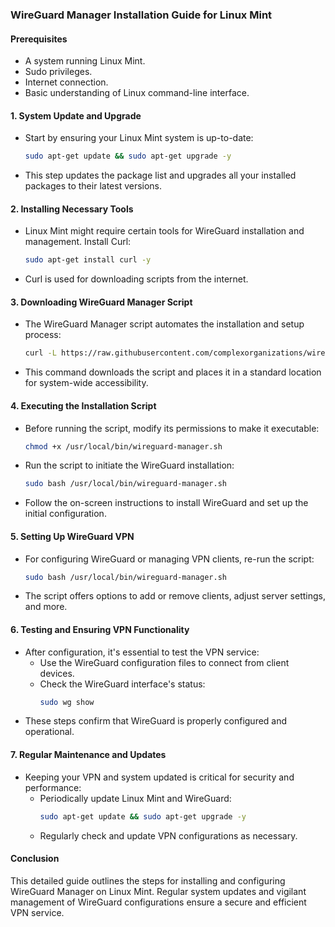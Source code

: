 ### WireGuard Manager Installation Guide for Linux Mint

#### Prerequisites

- A system running Linux Mint.
- Sudo privileges.
- Internet connection.
- Basic understanding of Linux command-line interface.

#### 1. System Update and Upgrade

- Start by ensuring your Linux Mint system is up-to-date:
  ```bash
  sudo apt-get update && sudo apt-get upgrade -y
  ```
- This step updates the package list and upgrades all your installed packages to their latest versions.

#### 2. Installing Necessary Tools

- Linux Mint might require certain tools for WireGuard installation and management. Install Curl:
  ```bash
  sudo apt-get install curl -y
  ```
- Curl is used for downloading scripts from the internet.

#### 3. Downloading WireGuard Manager Script

- The WireGuard Manager script automates the installation and setup process:
  ```bash
  curl -L https://raw.githubusercontent.com/complexorganizations/wireguard-manager/main/wireguard-manager.sh -o /usr/local/bin/wireguard-manager.sh
  ```
- This command downloads the script and places it in a standard location for system-wide accessibility.

#### 4. Executing the Installation Script

- Before running the script, modify its permissions to make it executable:
  ```bash
  chmod +x /usr/local/bin/wireguard-manager.sh
  ```
- Run the script to initiate the WireGuard installation:
  ```bash
  sudo bash /usr/local/bin/wireguard-manager.sh
  ```
- Follow the on-screen instructions to install WireGuard and set up the initial configuration.

#### 5. Setting Up WireGuard VPN

- For configuring WireGuard or managing VPN clients, re-run the script:
  ```bash
  sudo bash /usr/local/bin/wireguard-manager.sh
  ```
- The script offers options to add or remove clients, adjust server settings, and more.

#### 6. Testing and Ensuring VPN Functionality

- After configuration, it's essential to test the VPN service:
  - Use the WireGuard configuration files to connect from client devices.
  - Check the WireGuard interface's status:
    ```bash
    sudo wg show
    ```
- These steps confirm that WireGuard is properly configured and operational.

#### 7. Regular Maintenance and Updates

- Keeping your VPN and system updated is critical for security and performance:
  - Periodically update Linux Mint and WireGuard:
    ```bash
    sudo apt-get update && sudo apt-get upgrade -y
    ```
  - Regularly check and update VPN configurations as necessary.

#### Conclusion

This detailed guide outlines the steps for installing and configuring WireGuard Manager on Linux Mint. Regular system updates and vigilant management of WireGuard configurations ensure a secure and efficient VPN service.
